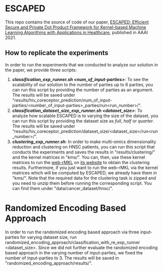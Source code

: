 # ESCAPED

This repo contains the source of code of our paper, [ESCAPED: Efficient Secure and Private Dot Product Framework for Kernel-based Machine Learning Algorithms with Applications in Healthcare](https://ojs.aaai.org/index.php/AAAI/article/view/17199), published in AAAI 2021.

## How to replicate the experiments
In order to run the experiments that we conducted to analyze our solution in the paper, we provide three scripts:
1. **_classification\_exp\_runner.sh <num\_of\_input-parties>_**: To see the scalability of our solution to the number of parties up to 6 parties, you can run this script by providing the number of parties as an argument. The results will be saved under "results/hiv_coreceptor_prediction/num_of_input-parties/<number_of_input-parties>_parties/run<run_number>/".
2. **_classification\_dataset\_size\_exp\_runner.sh <dataset\_size>_**: To analyze how scalable ESCAPED is to varying the size of the dataset, you can run this script by providing the dataset size as _full_, _half_ or _quarter_. The results will be saved under "results/hiv_coreceptor_prediction/dataset_size/<dataset_size>/run<run_number>/".
3. **_clustering\_exp\_runner.sh_**: In order to make multi-omics dimensionality reduction and clustering on HNSC patients, you can run this script that conducts the experiments and saves the results in "results/clustering/" and the kernel matrices in "kms/". You can, then, use these kernel matrices to run the [web-rMKL](https://academic.oup.com/nar/article/47/W1/W605/5494746) on [its website](https://web-rmkl.org/home/upload/) to obtain the clustering results. Furthermore, if you just want to run the web-rMKL via the kernel matrices which will be computed by ESCAPED, we already have them in "kms/". Note that the required data for the clustering task is zipped and you need to unzip them before running the corresponding script. You can find them under "data/cancer_dataset/hnsc/".

# Randomized Encoding Based Approach
In order to run the randomized encoding based approach via three input-parties for varying dataset size, run randomized_encoding_approach/classification_with_re_exp_runner <dataset_size>. Since we did not further evaluate the randomized encoding based approach in the varying number of input-parties, we fixed the number of input-parties to 3. The results will be saved in "randomized_encoding_approach/results/".
